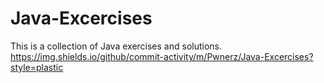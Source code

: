 # Java-Excercises
This is a collection of Java exercises and solutions. 
https://img.shields.io/github/commit-activity/m/Pwnerz/Java-Excercises?style=plastic
